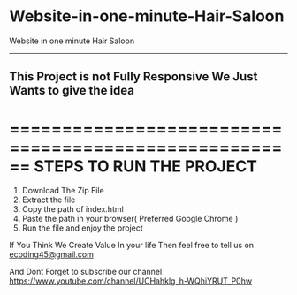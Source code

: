 # Website-in-one-minute-Hair-Saloon
Website in one minute Hair Saloon


 
-----------------------------------------------------------------------
This Project is not Fully Responsive We Just Wants to give the idea
------------------------------------------------------------------------




======================================================
STEPS TO RUN THE PROJECT
======================================================




1. Download The Zip File
2. Extract the file
3. Copy the path of index.html
4. Paste the path in your browser( Preferred Google Chrome )
5. Run the file and enjoy the project


If You Think We Create Value In your life Then feel free to tell us on ecoding45@gmail.com

And Dont Forget to subscribe our channel https://www.youtube.com/channel/UCHahklg_h-WQhiYRUT_P0hw
